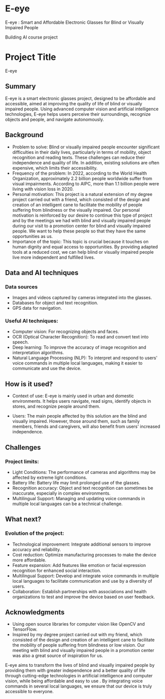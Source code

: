 # E-eye
E-eye : Smart and Affordable Electronic Glasses for Blind or Visually Impaired People

Building AI course project


<!-- This is the markdown template for the final project of the Building AI course, -->

# Project Title

E-eye

## Summary

E-eye is a smart electronic glasses project, designed to be affordable and accessible, aimed at improving the quality of life of blind or visually impaired people. Using advanced computer vision and artificial intelligence technologies, E-eye helps users perceive their surroundings, recognize objects and people, and navigate autonomously.


## Background

* Problem to solve: Blind or visually impaired people encounter significant difficulties in their daily lives, particularly in terms of mobility, object recognition and reading texts. These challenges can reduce their independence and quality of life. In addition, existing solutions are often expensive, which limits their accessibility.
* Frequency of the problem: In 2022, according to the World Health Organization, approximately 2.2 billion people worldwide suffer from visual impairments. According to AIPC, more than 1.1 billion people were living with vision loss in 2020.
* Personal motivation: This project is a natural extension of my degree project carried out with a friend, which consisted of the design and creation of an intelligent cane to facilitate the mobility of people suffering from blindness or the visually impaired. Our personal motivation is reinforced by our desire to continue this type of project and by the meetings we had with blind and visually impaired people during our visit to a promotion center for blind and visually impaired people. We want to help these people so that they have the same opportunities as us.
* Importance of the topic: This topic is crucial because it touches on human dignity and equal access to opportunities. By providing adapted tools at a reduced cost, we can help blind or visually impaired people live more independent and fulfilled lives.

## Data and AI techniques
### Data sources

* Images and videos captured by cameras integrated into the glasses.
* Databases for object and text recognition.
* GPS data for navigation.

### Useful AI techniques:

* Computer vision: For recognizing objects and faces.
* OCR (Optical Character Recognition): To read and convert text into speech.
* Deep learning: To improve the accuracy of image recognition and interpretation algorithms.
* Natural Language Processing (NLP): To interpret and respond to users' voice commands in multiple local languages, making it easier to communicate and use the device.


## How is it used?

* Context of use: E-eye is mainly used in urban and domestic environments. It helps users navigate, read signs, identify objects in stores, and recognize people around them.

* Users: The main people affected by this solution are the blind and visually impaired. However, those around them, such as family members, friends and caregivers, will also benefit from users' increased independence.


## Challenges
### Project limits:

* Light Conditions: The performance of cameras and algorithms may be affected by extreme light conditions.
* Battery life: Battery life may limit prolonged use of the glasses.
* Recognition accuracy: Object and text recognition can sometimes be inaccurate, especially in complex environments.
* Multilingual Support: Managing and updating voice commands in multiple local languages ​​can be a technical challenge.

## What next?
### Evolution of the project:

* Technological improvement: Integrate additional sensors to improve accuracy and reliability.
* Cost reduction: Optimize manufacturing processes to make the device more affordable.
* Feature expansion: Add features like emotion or facial expression recognition for enhanced social interaction.
* Multilingual Support: Develop and integrate voice commands in multiple local languages ​​to facilitate communication and use by a diversity of users.
* Collaboration: Establish partnerships with associations and health organizations to test and improve the device based on user feedback.

## Acknowledgments

* Using open source libraries for computer vision like OpenCV and TensorFlow.
* Inspired by my degree project carried out with my friend, which consisted of the design and creation of an intelligent cane to facilitate the mobility of people suffering from blindness or low vision. Our meeting with blind and visually impaired people in a promotion center was also a great source of inspiration for us.

E-eye aims to transform the lives of blind and visually impaired people by providing them with greater independence and a better quality of life through cutting-edge technologies in artificial intelligence and computer vision, while being affordable and easy to use . By integrating voice commands in several local languages, we ensure that our device is truly accessible to everyone.
